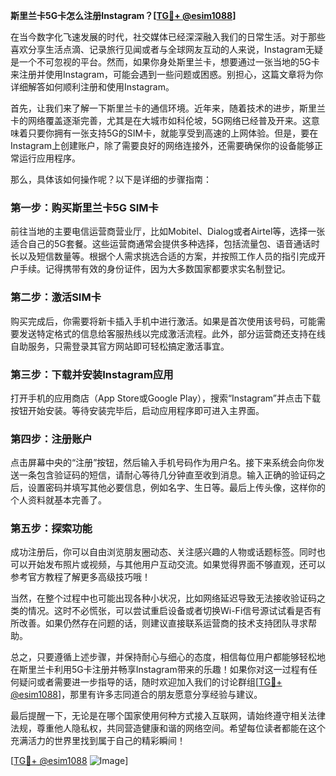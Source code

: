 **斯里兰卡5G卡怎么注册Instagram？[[TG💪+ @esim1088](https://t.me/s/esim1088)]**

在当今数字化飞速发展的时代，社交媒体已经深深融入我们的日常生活。对于那些喜欢分享生活点滴、记录旅行见闻或者与全球网友互动的人来说，Instagram无疑是一个不可忽视的平台。然而，如果你身处斯里兰卡，想要通过一张当地的5G卡来注册并使用Instagram，可能会遇到一些问题或困惑。别担心，这篇文章将为你详细解答如何顺利注册和使用Instagram。

首先，让我们来了解一下斯里兰卡的通信环境。近年来，随着技术的进步，斯里兰卡的网络覆盖逐渐完善，尤其是在大城市如科伦坡，5G网络已经普及开来。这意味着只要你拥有一张支持5G的SIM卡，就能享受到高速的上网体验。但是，要在Instagram上创建账户，除了需要良好的网络连接外，还需要确保你的设备能够正常运行应用程序。

那么，具体该如何操作呢？以下是详细的步骤指南：

### 第一步：购买斯里兰卡5G SIM卡

前往当地的主要电信运营商营业厅，比如Mobitel、Dialog或者Airtel等，选择一张适合自己的5G套餐。这些运营商通常会提供多种选择，包括流量包、语音通话时长以及短信数量等。根据个人需求挑选合适的方案，并按照工作人员的指引完成开户手续。记得携带有效的身份证件，因为大多数国家都要求实名制登记。

### 第二步：激活SIM卡

购买完成后，你需要将新卡插入手机中进行激活。如果是首次使用该号码，可能需要发送特定格式的信息给客服热线以完成激活流程。此外，部分运营商还支持在线自助服务，只需登录其官方网站即可轻松搞定激活事宜。

### 第三步：下载并安装Instagram应用

打开手机的应用商店（App Store或Google Play），搜索“Instagram”并点击下载按钮开始安装。等待安装完毕后，启动应用程序即可进入主界面。

### 第四步：注册账户

点击屏幕中央的“注册”按钮，然后输入手机号码作为用户名。接下来系统会向你发送一条包含验证码的短信，请耐心等待几分钟直至收到消息。输入正确的验证码之后，设置密码并填写其他必要信息，例如名字、生日等。最后上传头像，这样你的个人资料就基本完善了。

### 第五步：探索功能

成功注册后，你可以自由浏览朋友圈动态、关注感兴趣的人物或话题标签。同时也可以开始发布照片或视频，与其他用户互动交流。如果觉得界面不够直观，还可以参考官方教程了解更多高级技巧哦！

当然，在整个过程中也可能出现各种小状况，比如网络延迟导致无法接收验证码之类的情况。这时不必慌张，可以尝试重启设备或者切换Wi-Fi信号源试试看是否有所改善。如果仍然存在问题的话，则建议直接联系运营商的技术支持团队寻求帮助。

总之，只要遵循上述步骤，并保持耐心与细心的态度，相信每位用户都能够轻松地在斯里兰卡利用5G卡注册并畅享Instagram带来的乐趣！如果你对这一过程有任何疑问或者需要进一步指导的话，随时欢迎加入我们的讨论群组[[TG💪+ @esim1088](https://t.me/s/esim1088)]，那里有许多志同道合的朋友愿意分享经验与建议。

最后提醒一下，无论是在哪个国家使用何种方式接入互联网，请始终遵守相关法律法规，尊重他人隐私权，共同营造健康和谐的网络空间。希望每位读者都能在这个充满活力的世界里找到属于自己的精彩瞬间！

[[TG💪+ @esim1088](https://t.me/s/esim1088) ![Image](https://i.postimg.cc/4NQfJmqS/Snipaste-2025-05-13-00-14-12.png)]